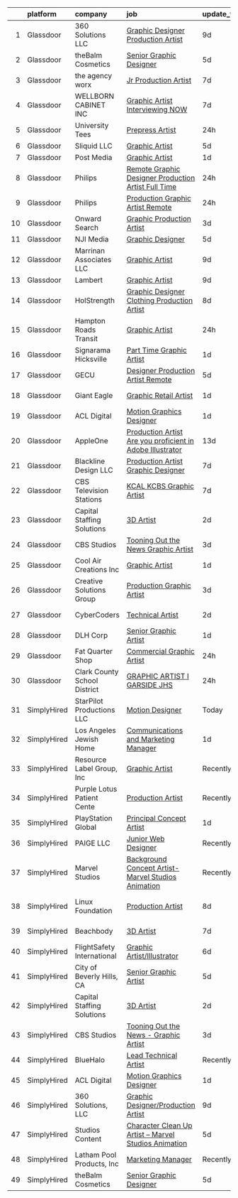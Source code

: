 

|    | platform    | company                      | job                                                                                                                                                                                                                                                                                                                                                                                                                                                                                                                                                                                                                                                                                                                                                                                                                                                                                                                                                                                                                                                                                                                                                                                                                                                                                                                                                                                           | update_time   | location             |
|---:|:------------|:-----------------------------|:----------------------------------------------------------------------------------------------------------------------------------------------------------------------------------------------------------------------------------------------------------------------------------------------------------------------------------------------------------------------------------------------------------------------------------------------------------------------------------------------------------------------------------------------------------------------------------------------------------------------------------------------------------------------------------------------------------------------------------------------------------------------------------------------------------------------------------------------------------------------------------------------------------------------------------------------------------------------------------------------------------------------------------------------------------------------------------------------------------------------------------------------------------------------------------------------------------------------------------------------------------------------------------------------------------------------------------------------------------------------------------------------|:--------------|:---------------------|
|  1 | Glassdoor   | 360 Solutions  LLC           | [Graphic Designer Production Artist](https://www.glassdoor.com/partner/jobListing.htm?pos=120&ao=1136043&s=58&guid=000001824395ccbbbf355880321dba20&src=GD_JOB_AD&t=SR&vt=w&ea=1&cs=1_0f434a83&cb=1658991267312&jobListingId=1008012371190&jrtk=3-0-1g91pbj6rkcn9801-1g91pbj7bgsr9800-f4c49b702624eefb-)                                                                                                                                                                                                                                                                                                                                                                                                                                                                                                                                                                                                                                                                                                                                                                                                                                                                                                                                                                                                                                                                                      | 9d            | Remote               |
|  2 | Glassdoor   | theBalm Cosmetics            | [Senior Graphic Designer](https://www.glassdoor.com/partner/jobListing.htm?pos=109&ao=1110586&s=58&guid=000001824395ccbbbf355880321dba20&src=GD_JOB_AD&t=SR&vt=w&ea=1&cs=1_6b1de957&cb=1658991267311&jobListingId=1008023270650&cpc=8795CF9063CD573D&jrtk=3-0-1g91pbj6rkcn9801-1g91pbj7bgsr9800-3443bbd3b66a87f7--6NYlbfkN0CiwYZWsgeIGxaZVD9AijDv5Y8RBhHgWVXL7YNkINyxKjn7YTrqEzQwB_iyJwxxx3lTN6lrSZjncLtlQEJIM-o3RG-7AJazINih6hy0vg3xrkk_OT-XH6ntD2F64M9b1vJIjF-nYYsQQMLeoY5kzfmfaXFxzyRQlfy78UCbYsKhJsO5efnCWg0i4KKBz7W_F4ZRP3lJP55Vfw_AljK6cb_2i48WEZQRif6XHGxExirkBf-sXZwuZu_2z9YawZ75j5r5DMoc_UYDluUm-xC9BuNWzCFnfzH_gsUPeZffCLiEEs9b17WQ8TYVnt4-m77OWEkDpm8CAuW0ZWwsS0NUOVWSb310xb3yUZpqmUChXEoU2LBGHuVUT-cnUDwWiPTmWkQZFh5ZgxGEEeLpOWr3RmIcBBSoDG4E5SD1YtbaR6Q60FiwNjMRRiX87LTI2I6su75aOfM8LLS3PPjLjKGEBz7nGusp1RaQ3wLhO8ZYKfMR_611YsJZzJdkqMKJ67fzOjk%3D)                                                                                                                                                                                                                                                                                                                                                                                                                                                                                                                              | 5d            | Remote               |
|  3 | Glassdoor   | the agency worx              | [Jr Production Artist](https://www.glassdoor.com/partner/jobListing.htm?pos=114&ao=1110586&s=58&guid=000001824395ccbbbf355880321dba20&src=GD_JOB_AD&t=SR&vt=w&ea=1&cs=1_e545c605&cb=1658991267312&jobListingId=1008017534091&cpc=2CAED5C921A5F994&jrtk=3-0-1g91pbj6rkcn9801-1g91pbj7bgsr9800-f7d5b078e3191f5a--6NYlbfkN0CNOKpjDIEH11s39GTuUki_mvxNbnX5BtDlH5CMrheAnKze_5JrwQ4joDkGUDohP_QenBGG9iyKQ8elCZi343itpXAHpPNjYIsoSHDuIRTlBl3xYNxtq8UTip58-CtpQYOqYENdTmKu3RmxJ79q6Jz4uzQrtaBIXrvHYnnuQY2PuUEDJqYxpl7FndRNJSqgAkD-h1vNZutxHtUx4qY4IXWJ6BTACBIhnrHmU4TsJgEmqLGUrNn_n2FaJ7z1_ro7izxAJnEYf_BFlTduDSDAxPSVWIov8ooLrOioYcJWG8GOLpN5_qoexz2C8OGmyXxCy90qWDcP7dZ3q1ZpcrBkASsBHTmW_QstDnfZapdJjbeqDIw0iHN7u-1gfmMd3KXBPIthr95xSXpdGMOJliwcu5aWE1ES1iW1uj32M2dBrUw13tVfk-_a477wLoot8yOaOksUBVrju9cUpKJKbUyfqwRfIZ81okKy5lpUYD-Kjr_6kHJgGuAc4HlZOnH8IuugUzo%3D)                                                                                                                                                                                                                                                                                                                                                                                                                                                                                                                                 | 7d            | New York, NY         |
|  4 | Glassdoor   | WELLBORN CABINET  INC        | [Graphic Artist   Interviewing NOW](https://www.glassdoor.com/partner/jobListing.htm?pos=106&ao=1110586&s=58&guid=000001824395ccbbbf355880321dba20&src=GD_JOB_AD&t=SR&vt=w&ea=1&cs=1_b70d9743&cb=1658991267310&jobListingId=1008017552221&cpc=B101C867B3EF2D75&jrtk=3-0-1g91pbj6rkcn9801-1g91pbj7bgsr9800-1847472463b781df--6NYlbfkN0AhkjNy_Xj15MaJT8SEVZ_cPLF5-iMt0WSLYnUgPquIKLZkf64LcCBhO6pe0Zxwsq0rnfcOMMPAOY6gpFHejSFos_A6OgFD4Epv7rL0UYgr051P9GyongRzFBdFh3SYtAfD8y0NmFOv44G4sCE4xzsWaLGOJQ25YJOiIhw5bp2r7gOF3HK9pQdhR1fpmSD2NU9go4ZYOpQzxfLenRWegIwCYdGDlpaoEvr9V6qc1iNnKM3YTBB4d6frRH0Ze2IxA5_2pY2gJwimWHaiYJlFcmX7EcIf2XqxRjQu25lhf9rpOpCWhuUZt_iJiGbyFSMUaot9dDvqkonHC0feY7QOHxq3XrLmZv6aVjwG2rFfdoyaDAOJHAHuqoKQNRDtduz15cFMLc1j4L-7kMEe87lJW8yxcO1tFKzQFte0rpejKaUroAUYOlTIsL1oSz8FztwI6MPd5_gwMmyJG5RjaunT6sRlZmWlUkETaNiPK8cm3Nl4atULg_3-jEv_no1sp1WQ1F-30CWWEUWGTA%3D%3D)                                                                                                                                                                                                                                                                                                                                                                                                                                                                                                      | 7d            | Ashland, AL          |
|  5 | Glassdoor   | University Tees              | [Prepress Artist](https://www.glassdoor.com/partner/jobListing.htm?pos=108&ao=1110586&s=58&guid=000001824395ccbbbf355880321dba20&src=GD_JOB_AD&t=SR&vt=w&ea=1&cs=1_17f54d0f&cb=1658991267311&jobListingId=1008032969867&cpc=334ABAF5D42DC775&jrtk=3-0-1g91pbj6rkcn9801-1g91pbj7bgsr9800-ec3c2a4903958152--6NYlbfkN0CfKyDwtQGQtbyz90HlW73i-FNA3Mo4QJ9EdvAn7gAUA0DLDoRJdVeZHy6ns-alkTVmLWJ_QU_391csXUmwT4WUHrn1mwzVJlYRCu-f2Z1lhx8YL2HEe_ELimiULn5vQEjP6VbhA0ho63A88L9gS1pxDrckvqfdU8ufTx_Z6x6EA70TXn43G2fp2M7oCsGdGqFrlwk-TDornqAAaiUOrLXGZMKgcqAJa4RbyW0ByTbr2xVNDjr5fSrbBuZpNR02YjND6c-FO9WoJ2_lsOMOhAIfJAf4iTLFQk-C5GXMNw_VQFQVcKt5K_DamiJgwTQ2yk3T2zS5ypGDZKdwGSDfE97-j-O4jIrDOGwTPVG1fqOKdmUZYXdaH3QfwYzDQfopqrtYbOpZwWrE2yY2YYIFQqvvhVOLmYKlfyiJSk0aA-w8HZZif1U_kB8aVlyP0J78kxh3mqsNWUXN2GKCM6GqgMoRSm9PKCHa2c1O2JSlfDSd6bFDwCacM2NwLKqwmyXD6Gc%3D)                                                                                                                                                                                                                                                                                                                                                                                                                                                                                                                                      | 24h           | Cleveland, OH        |
|  6 | Glassdoor   | Sliquid  LLC                 | [Graphic Artist](https://www.glassdoor.com/partner/jobListing.htm?pos=105&ao=1110586&s=58&guid=000001824395ccbbbf355880321dba20&src=GD_JOB_AD&t=SR&vt=w&ea=1&cs=1_d36d5dee&cb=1658991267310&jobListingId=1008022929441&cpc=D2F1DE17EE1F43B9&jrtk=3-0-1g91pbj6rkcn9801-1g91pbj7bgsr9800-49c4cd4ee58b5291--6NYlbfkN0AxL4XJCSIpkSFElQoc1KUzmDHVTJiB4qhk3U5zkziJ5O5ZdAoPxm96k4FNah-_rkoB47EePcl73HgMX4DaSvPRfcoDCXeADc75_40atIoZkpNTCI-SrSYYv30JtvxfoJa5kgHsPbEmQm9xe2-lDg0DfBzpb2Q1rWsJ30z-iIgCETE1qxe0yNM0ZOuXiQz3P6xObXvWgHQZy7SOTP_GFIpQFuPvehq9_PIj4DTHtcEZXKcZ2DJVnWMgVS-NSuf4sOXdQvE7taGXGqGmdEgUasSotaX8LXtIylzpXNv15IMv8wvQtdwTopqdSh---OKRJVKEUfS0ozLwsEXnWzi0e88-0i4cXXbAQEjbSYFc1HvMovzM777Z0AOPMUb0_b3f-zZ8ZcvjSzjWgP0OCZDSSvh9X_ucgjvBwxJK3Zfh_xTQS-rFpYghEhHvGWBQms48TJUvKWsiPu5MFz0kTqV89VehETRtiEN-Tuex_U6w1cpoOsiQrYo9IMsC)                                                                                                                                                                                                                                                                                                                                                                                                                                                                                                                                                     | 5d            | Dallas, TX           |
|  7 | Glassdoor   | Post Media                   | [Graphic Artist](https://www.glassdoor.com/partner/jobListing.htm?pos=116&ao=1136043&s=58&guid=000001824395ccbbbf355880321dba20&src=GD_JOB_AD&t=SR&vt=w&ea=1&cs=1_278e6641&cb=1658991267312&jobListingId=1008030883161&jrtk=3-0-1g91pbj6rkcn9801-1g91pbj7bgsr9800-41e596919d0c4bab-)                                                                                                                                                                                                                                                                                                                                                                                                                                                                                                                                                                                                                                                                                                                                                                                                                                                                                                                                                                                                                                                                                                          | 1d            | Remote               |
|  8 | Glassdoor   | Philips                      | [Remote Graphic Designer Production Artist   Full Time](https://www.glassdoor.com/partner/jobListing.htm?pos=126&ao=1136043&s=58&guid=000001824395ccbbbf355880321dba20&src=GD_JOB_AD&t=SR&vt=w&ea=1&cs=1_e4a116d2&cb=1658991267313&jobListingId=1008032988603&jrtk=3-0-1g91pbj6rkcn9801-1g91pbj7bgsr9800-70d801ecd70d89df-)                                                                                                                                                                                                                                                                                                                                                                                                                                                                                                                                                                                                                                                                                                                                                                                                                                                                                                                                                                                                                                                                   | 24h           | Bakersfield, CA      |
|  9 | Glassdoor   | Philips                      | [Production Graphic Artist  Remote ](https://www.glassdoor.com/partner/jobListing.htm?pos=121&ao=1136043&s=58&guid=000001824395ccbbbf355880321dba20&src=GD_JOB_AD&t=SR&vt=w&ea=1&cs=1_0bdf9998&cb=1658991267312&jobListingId=1008034190528&jrtk=3-0-1g91pbj6rkcn9801-1g91pbj7bgsr9800-26fd40e036deb94a-)                                                                                                                                                                                                                                                                                                                                                                                                                                                                                                                                                                                                                                                                                                                                                                                                                                                                                                                                                                                                                                                                                      | 24h           | Amarillo, TX         |
| 10 | Glassdoor   | Onward Search                | [Graphic Production Artist](https://www.glassdoor.com/partner/jobListing.htm?pos=103&ao=1110586&s=58&guid=000001824395ccbbbf355880321dba20&src=GD_JOB_AD&t=SR&vt=w&cs=1_5522fabe&cb=1658991267309&jobListingId=1008026067528&cpc=ACAF1607C5C1E404&jrtk=3-0-1g91pbj6rkcn9801-1g91pbj7bgsr9800-4d8ffd1c646fe4cb--6NYlbfkN0B7YoEZZ2QAGDyEGGmBPAUWSHc1Mt3sMCn9FehKcWA3wwfxcx19LEZnY8Y4HGhdxxqMJzBME2iU13IxD5nm6AV14ARWvxHpgsii2iInvIv2k2EcpIjk8djJALw-_jgoV_Ypj-IhAozy_aPTD9ffMmE1krYRBMwIVPkGRW44yneEKVtd_a-n5_YSZXXhSqOMmpFgTJ885MNilvgLsApOqp6XJBUdOYOfRxL1zL6H6uwCfIc5EP9XXxAoUCgoikAdmZQBKt5FDiQ7GZeGafD-IsvEQWEM9-bTwsJPSiGta8dANMPPRK0vzy1pOA955B6Tx01s8qCtwYAO66BxLHXrOh-XxBVttnHvx-C7pzecyKc_gi4KrYGwknYzhMqgz4pyx1_1JSg2YAM8bk8Y8mp6m73OC_B9hQ7TLHv1iYYPXhurtSLYJMcXQDYuA8TWrTdAx_jm3BF61oMWDJkhJllRQLh2VLywI_-k2Ehu1nOZArwmXYaZPCTkrggr-Qh-rCRmuG7_4cMrXAelK5FIGGc2VkjoJYIMoUVt519cbzzHCHykG-KOyZK7hf3o0MUDwbN2bLSbzRzsEBjc9XiyVwVMHbWP75ygFR4oE4QVRoSZ2FTmLEgTa1OLJQeoC8cHLXGJ57h4ZpMLQrE5zNJOrbtrmDzItBB-HByOQ5-FgDhpfK_2JJ2mAjJUhU5NuChsigZsl6R1VXeH6E4TsroAAQGVN9_CSiYqQ73wUiDPZC3jaBGa34myVQ2aX7Jz8o_BRCXRSvau4o9z9fZkCcLk9RZb5_6JvUe9EjZ6-DRzklm7LtD5wnaHARq0dO1c1w3w76bBiwYNeZbKtuYkEfBeS7N5iDWZpLZMYE46e_whNyExAn5f4henqdY-PWXNkQAbcvBlhGjEzFA7eQpH5TzMM0owyiSPBAGfRrD3EfqGADO5aea6Aw67cWTlvdioj03fpySYE_tALodaHdnSS3htPFdx24WtnTixZaY5t8lsqbGDFwOLc4s76dlnsdIiiJqX0UOe0Lk%3D) | 3d            | Sunnyvale, CA        |
| 11 | Glassdoor   | NJI Media                    | [Graphic Designer](https://www.glassdoor.com/partner/jobListing.htm?pos=127&ao=1136043&s=58&guid=000001824395ccbbbf355880321dba20&src=GD_JOB_AD&t=SR&vt=w&cs=1_530eb48c&cb=1658991267313&jobListingId=1008023237116&jrtk=3-0-1g91pbj6rkcn9801-1g91pbj7bgsr9800-fa0cc44d26a03547-)                                                                                                                                                                                                                                                                                                                                                                                                                                                                                                                                                                                                                                                                                                                                                                                                                                                                                                                                                                                                                                                                                                             | 5d            | Remote               |
| 12 | Glassdoor   | Marrinan   Associates  LLC   | [Graphic Artist](https://www.glassdoor.com/partner/jobListing.htm?pos=101&ao=1110586&s=58&guid=000001824395ccbbbf355880321dba20&src=GD_JOB_AD&t=SR&vt=w&ea=1&cs=1_9caaefd5&cb=1658991267309&jobListingId=1008012020160&cpc=9EDA28EADF1DF7F0&jrtk=3-0-1g91pbj6rkcn9801-1g91pbj7bgsr9800-d0d3145089aec4e2--6NYlbfkN0DzaDHVbxJ-LJZej0v9fk4K-FwNocoxjQ_zxp68kPBvcgR9UG8IK_m_cyK7bRibnjp2ZeZUK7QwJwDsLm-I7t4pQC942T1US4nsZiv1UkpE5yWyI44klmBesQxSm8EyHN-tlhE2QJaoO_1-1QZVqzIvIo-NqbOSGGZYATFrEbFbzGARjqiOJyO00RW8TmvCwvvMXaZ9Fa-QCf_zaSdkmLMGA1ObDgLaUZsi_y0MkTOm1GpyQdn6kUWh157pOko1aSVQUEhFFjPwTDXyyRsNFmGB0Rhys7KxIFIV_jB4BtubV15pkLuEwrDABuOusDNyu7yYKlH2a0UhLyYqVK-g2Utde7qMr90xb0zRqAejmZw3hHD9Te2352uR3llrBEizsUsY7wF-UIfIzvQV0bG21T4Kq4HcqNtnEzP5H6pFe3RfuOB_-5U0uk6gxCUpn7P2CcBbAkb7kSvaH3h2yNp2YPWpLfFivTGupooeIvMwRHC6bLmfQGgtQ9nfks_RVwgAZJw%3D)                                                                                                                                                                                                                                                                                                                                                                                                                                                                                                                                       | 9d            | North Kingstown, RI  |
| 13 | Glassdoor   | Lambert                      | [Graphic Artist](https://www.glassdoor.com/partner/jobListing.htm?pos=129&ao=1136043&s=58&guid=000001824395ccbbbf355880321dba20&src=GD_JOB_AD&t=SR&vt=w&ea=1&cs=1_0056c2c1&cb=1658991267313&jobListingId=1008013459510&jrtk=3-0-1g91pbj6rkcn9801-1g91pbj7bgsr9800-7e575080a18570c8-)                                                                                                                                                                                                                                                                                                                                                                                                                                                                                                                                                                                                                                                                                                                                                                                                                                                                                                                                                                                                                                                                                                          | 9d            | Remote               |
| 14 | Glassdoor   | HolStrength                  | [Graphic Designer Clothing Production Artist](https://www.glassdoor.com/partner/jobListing.htm?pos=124&ao=1136043&s=58&guid=000001824395ccbbbf355880321dba20&src=GD_JOB_AD&t=SR&vt=w&ea=1&cs=1_f5507096&cb=1658991267313&jobListingId=1008014765980&jrtk=3-0-1g91pbj6rkcn9801-1g91pbj7bgsr9800-70573db1b942a1a6-)                                                                                                                                                                                                                                                                                                                                                                                                                                                                                                                                                                                                                                                                                                                                                                                                                                                                                                                                                                                                                                                                             | 8d            | Remote               |
| 15 | Glassdoor   | Hampton Roads Transit        | [Graphic Artist](https://www.glassdoor.com/partner/jobListing.htm?pos=119&ao=1136043&s=58&guid=000001824395ccbbbf355880321dba20&src=GD_JOB_AD&t=SR&vt=w&cs=1_7a06862b&cb=1658991267312&jobListingId=1008032758294&jrtk=3-0-1g91pbj6rkcn9801-1g91pbj7bgsr9800-20d760ca0f5d9f40-)                                                                                                                                                                                                                                                                                                                                                                                                                                                                                                                                                                                                                                                                                                                                                                                                                                                                                                                                                                                                                                                                                                               | 24h           | Norfolk, VA          |
| 16 | Glassdoor   | Signarama Hicksville         | [Part Time Graphic Artist](https://www.glassdoor.com/partner/jobListing.htm?pos=104&ao=1110586&s=58&guid=000001824395ccbbbf355880321dba20&src=GD_JOB_AD&t=SR&vt=w&ea=1&cs=1_0abab008&cb=1658991267309&jobListingId=1008030878739&cpc=4F748F1840550ABC&jrtk=3-0-1g91pbj6rkcn9801-1g91pbj7bgsr9800-c93e7d024d529b50--6NYlbfkN0BHIfC1zsKGIu0R3teaIu8liT7fbRNLaQeDQfcPJweUK9FtGyWMTNeD2LO0WVMMVCNy5aiDBwv7OHdWO0iLy4HsR_uRmgVgAfcclMtNUZL5QOK1eTiWPf3boEF5YrKNm5S1C4I3NBzqQXsPCj0kD1w_6R4GNE5z8Kmnj-IpUhpsCY-3aDWFfuq36sxQ6tUaZDnrbF8pPtig-ZXWWLi9WEH7V1SrOvXYwDUl49GsvZo44hA9jtQcuRwM9ssA7EtzrH956Nrqyt3jtpOX8NSJ6Kpn1GpQIAiiOgaYVLWKFugJzUwN1h7fiAd58D9_9knmf6mXcSmKPcIw1w2lrIcH4VheBXh3Kg3qov5dx8uY-AXgLa_bkoOGRuL794ploFk2xbRVy-Z2effmI7H8aG1Q4zAwbBf-_3FcvpxLbe5hIjPDLOW2DwwxD3gr5r7pOWxUmOUfbURdgb78-J9fI_KXulXcndaIB48Ogx5hpQDz2eTfAd15CQi7qVMyelvEBsuWMbU%3D)                                                                                                                                                                                                                                                                                                                                                                                                                                                                                                                             | 1d            | Hicksville, NY       |
| 17 | Glassdoor   | GECU                         | [Designer Production Artist  Remote ](https://www.glassdoor.com/partner/jobListing.htm?pos=128&ao=1136043&s=58&guid=000001824395ccbbbf355880321dba20&src=GD_JOB_AD&t=SR&vt=w&cs=1_8af7f9d0&cb=1658991267313&jobListingId=1008024070976&jrtk=3-0-1g91pbj6rkcn9801-1g91pbj7bgsr9800-eba3e9fba45cad5b-)                                                                                                                                                                                                                                                                                                                                                                                                                                                                                                                                                                                                                                                                                                                                                                                                                                                                                                                                                                                                                                                                                          | 5d            | Remote               |
| 18 | Glassdoor   | Giant Eagle                  | [Graphic Retail Artist](https://www.glassdoor.com/partner/jobListing.htm?pos=107&ao=1110586&s=58&guid=000001824395ccbbbf355880321dba20&src=GD_JOB_AD&t=SR&vt=w&cs=1_7c4855ce&cb=1658991267310&jobListingId=1008031909705&cpc=32EE424DE2B657EB&jrtk=3-0-1g91pbj6rkcn9801-1g91pbj7bgsr9800-eb1779e90613bee8--6NYlbfkN0B9Z5kUrYpJSl1jY-NmjPX7HlwbyZlOtE5lNuYxyWYp6_Kd1vY09tdQW75rfJYrLmsBFWgnbvuYrCNMdsUzmFhTPouE_SU1p7lrJIR499SMq1I1y_RGvUKwKtQHJdlu0SMfZeOwtbhgH_1Ewp4o-dW5lBe3S4cQaAn1DeJTn8-Kq9o-NJQbiN9QcocH33nWfjsjcZelxgZamgPqCMUuItu32f2Ps_4BF5UKVYPsNfbe8DYI9VUEtlnHHswbdlQ0aBvwtPaLZ-PHYpArSq3XBB1ll8mhQHRwHLlTTYFs8cqd8EXl9mll7ZQ3u1cS1BoCFo9Ss0cxei3ykEtdVI1ffVuL_IvbZ5aFMXYSzBVN2SgFYz8O_R2NeOq8pDzkceKl1LvTdfcqIB1o_rNuq7kQHsZzo3pReD61xRIw7NNz2aX3nZKM63SjUGmqEBHdx2y5QfzaL0MEso5G4qpZQlz9UTDvw3WzNwjF1VbPXLsZ-jYPJu9FUYpRmSDZKQRINIOhGYY%3D)                                                                                                                                                                                                                                                                                                                                                                                                                                                                                                                                     | 1d            | Columbus, OH         |
| 19 | Glassdoor   | ACL Digital                  | [Motion Graphics Designer](https://www.glassdoor.com/partner/jobListing.htm?pos=110&ao=1110586&s=58&guid=000001824395ccbbbf355880321dba20&src=GD_JOB_AD&t=SR&vt=w&ea=1&cs=1_b4f1ec9e&cb=1658991267311&jobListingId=1008030793461&cpc=3BA4CE39D5B5DEF5&jrtk=3-0-1g91pbj6rkcn9801-1g91pbj7bgsr9800-041d39cda1a5b432--6NYlbfkN0Aba5oU64R_O9Kj8y6RMdSSFXuPwn88DcWu9IRDlipDHjxHIIFB0atBqVJ04z1yB39EXaH3HfJd71xDSokcWTKmhcfxdbhRrzjNjs_IzDovLb9bsEsewfUfzaqhWbzToXK_90vEZ-34TCjbCctfbqdR3ugAMy21W9gB1cg5Q3DxaFfqvGujc1GFaoIRdc_9JLcahJSKEt_G-keTmyuFE3nM13A1ThCKI4EHGmm7E1OLaA-K5rdKvpiKvH-YCtDkbTr7rwV-52xAhEPztskI6CLzleOs-aCAnnbXmRZAOseqNfDN-zPb7kvs21We_dQufJXETg_RgBsYpOHAGWvRYT37KHogA_ekGJ3mzEonkTmYiJQ5l1PWcMaI4e-LaLQQxji-cSpzq9_l_s6cwApHnHKh3EUbk_b64jG4btmHb6P99Y3I8D6MXyp2nHo15qMmnyPWC78c0Bq5l00Y6kSvYp-ruWhXPqduB9o08TQWbboGo99yq7T-c0UOTAaBrxNakjV1LleDZT9ztA%3D%3D)                                                                                                                                                                                                                                                                                                                                                                                                                                                                                                               | 1d            | Remote               |
| 20 | Glassdoor   | AppleOne                     | [Production Artist   Are you proficient in Adobe Illustrator ](https://www.glassdoor.com/partner/jobListing.htm?pos=112&ao=1110586&s=58&guid=000001824395ccbbbf355880321dba20&src=GD_JOB_AD&t=SR&vt=w&ea=1&cs=1_fdde612c&cb=1658991267312&jobListingId=1008006584734&cpc=C4A69CCDBB3B9599&jrtk=3-0-1g91pbj6rkcn9801-1g91pbj7bgsr9800-8bf2dc6d082defd5--6NYlbfkN0Akmm0SHSm6KXMG3PLe28cvsql5ALZY-VGg2iXYcU3b0_QqRwb6uEYTLIurolMOrvxY4vLMcvWYIO3fWiNZJWF6VocwxAVqNqd17ILXKrvJ_dknuPGHIs-7UBWYh3yzDwnQoTYgtWV8EuTy4ANulTVAP2_jjCc0rMvMx502US2rGLTz-IN75qiL5z95Pvh7MvlTvVp22oiR_VScR9SBrdmV9-g79GNBsLLS7hQmwhchkSSmSab-sIYjZ6Ts7fcMv60B9ChKRVS0AiCkIf7tZwCu0XphUAzqgIpuOg3WCndu1t05TgnhJbnZ3lhWZtQyNzdIrf8Kb91GxJB7jQDirqWEFdq1qX1OfESPrG1uR8Gp-3CDhnXl6OUk8eJXQzRPc381NREK5k0AauRevJbInOpZL0cEBwbMZwr4kDAXru8yc5n0YaSJ7E2d9MPcg8ccemdY7bLVBetFmuoS5SBptQqqNxU85t8d_B6N2q8J8MDYtRqukzwzfjbNz8vV1DtpJ9x6Up2CXdcGDDE-M00J1AR6gtJuyW4ek95IMxgLCUdB_jNLW8OIfGy_wN_PKd7UEns%3D)                                                                                                                                                                                                                                                                                                                                                                                                                         | 13d           | Oxnard, CA           |
| 21 | Glassdoor   | Blackline Design LLC         | [Production Artist Graphic Designer](https://www.glassdoor.com/partner/jobListing.htm?pos=117&ao=1136043&s=58&guid=000001824395ccbbbf355880321dba20&src=GD_JOB_AD&t=SR&vt=w&ea=1&cs=1_441f3818&cb=1658991267312&jobListingId=1008017497395&jrtk=3-0-1g91pbj6rkcn9801-1g91pbj7bgsr9800-ad1d03946e394c5f-)                                                                                                                                                                                                                                                                                                                                                                                                                                                                                                                                                                                                                                                                                                                                                                                                                                                                                                                                                                                                                                                                                      | 7d            | Remote               |
| 22 | Glassdoor   | CBS Television Stations      | [KCAL KCBS Graphic Artist](https://www.glassdoor.com/partner/jobListing.htm?pos=118&ao=1136043&s=58&guid=000001824395ccbbbf355880321dba20&src=GD_JOB_AD&t=SR&vt=w&cs=1_6963c710&cb=1658991267312&jobListingId=1008018865462&jrtk=3-0-1g91pbj6rkcn9801-1g91pbj7bgsr9800-c3fcdcf85aca3051-)                                                                                                                                                                                                                                                                                                                                                                                                                                                                                                                                                                                                                                                                                                                                                                                                                                                                                                                                                                                                                                                                                                     | 7d            | Studio City, CA      |
| 23 | Glassdoor   | Capital Staffing Solutions   | [3D Artist](https://www.glassdoor.com/partner/jobListing.htm?pos=113&ao=1110586&s=58&guid=000001824395ccbbbf355880321dba20&src=GD_JOB_AD&t=SR&vt=w&ea=1&cs=1_64ec45c9&cb=1658991267312&jobListingId=1008027570304&cpc=8795CF9063CD573D&jrtk=3-0-1g91pbj6rkcn9801-1g91pbj7bgsr9800-d1a03a96132127b3--6NYlbfkN0AHXq2vAVwR3IH7wgnTMdWCa3HguypIXx0DFudX-u0zu6XSU0N9gDGCMsnO9yvyAfMRgkb9H8PfU8Zz8SZLt0EDLFt_bjA9AS2mqv9lCJmYnRrcIcMYU6amTrTHaakW-N1jFqhEY_sZru6vhOP6VgDnIdjUGni35IgYFMtaAHj-2pjIku1I5XSufOiXY4K6D6PfUu23S-fMtQN9-8KffIKyR2b9kQnbKvB-d6viJ687oQnDPzN0yGG0oQLGpQvZqli3ks0cgjCdSx9HwcRqGg5Lwh7YTxFDCjHqGzKk0iJp8lR70heV0OfjaOYRNlJZRpknqcKhXS9fKV_784HXFvEhTPyPQKFxSnPFKGqdsxG7uTLIIk3DC1CnVde6VKJCFuH4yqaOzZJSxNIYX1xep9yPxk-FriSIqHpZmjyrOiosagM2hI94-RNa9GMmEYGoik89t4V2ahxOBiosi3t72f3YrqyzUTjDy6psGlnFcwTcn3ivzdwX22poa51hWBykiitbnppdyWM2ng%3D%3D)                                                                                                                                                                                                                                                                                                                                                                                                                                                                                                                              | 2d            | Burlingame, CA       |
| 24 | Glassdoor   | CBS Studios                  | [Tooning Out the News   Graphic Artist](https://www.glassdoor.com/partner/jobListing.htm?pos=115&ao=1136043&s=58&guid=000001824395ccbbbf355880321dba20&src=GD_JOB_AD&t=SR&vt=w&cs=1_4c5dc7db&cb=1658991267312&jobListingId=1008025227188&jrtk=3-0-1g91pbj6rkcn9801-1g91pbj7bgsr9800-a5023c58ebcda7d6-)                                                                                                                                                                                                                                                                                                                                                                                                                                                                                                                                                                                                                                                                                                                                                                                                                                                                                                                                                                                                                                                                                        | 3d            | New York, NY         |
| 25 | Glassdoor   | Cool Air Creations  Inc      | [Graphic Artist](https://www.glassdoor.com/partner/jobListing.htm?pos=122&ao=1136043&s=58&guid=000001824395ccbbbf355880321dba20&src=GD_JOB_AD&t=SR&vt=w&ea=1&cs=1_ea694423&cb=1658991267313&jobListingId=1008030381004&jrtk=3-0-1g91pbj6rkcn9801-1g91pbj7bgsr9800-783767d16413a299-)                                                                                                                                                                                                                                                                                                                                                                                                                                                                                                                                                                                                                                                                                                                                                                                                                                                                                                                                                                                                                                                                                                          | 1d            | Smithfield, RI       |
| 26 | Glassdoor   | Creative Solutions Group     | [Production Graphic Artist](https://www.glassdoor.com/partner/jobListing.htm?pos=130&ao=1136043&s=58&guid=000001824395ccbbbf355880321dba20&src=GD_JOB_AD&t=SR&vt=w&ea=1&cs=1_1ee6cc6a&cb=1658991267313&jobListingId=1008025324115&jrtk=3-0-1g91pbj6rkcn9801-1g91pbj7bgsr9800-51b250d085d3133d-)                                                                                                                                                                                                                                                                                                                                                                                                                                                                                                                                                                                                                                                                                                                                                                                                                                                                                                                                                                                                                                                                                               | 3d            | Clawson, MI          |
| 27 | Glassdoor   | CyberCoders                  | [Technical Artist](https://www.glassdoor.com/partner/jobListing.htm?pos=111&ao=1110586&s=58&guid=000001824395ccbbbf355880321dba20&src=GD_JOB_AD&t=SR&vt=w&ea=1&cs=1_15f92faa&cb=1658991267311&jobListingId=1008028546192&cpc=C4A69CCDBB3B9599&jrtk=3-0-1g91pbj6rkcn9801-1g91pbj7bgsr9800-a3b80f7f400b477e--6NYlbfkN0CpFJQzrgRR8WqXWK1qKKEqALWJw739KlKqr2H-MSI4eoBlI4EFrmor2FYZMP3muM1_EXMsZV3kh1HI89CQmjKn5GK64m2rYO037GCtdBJwla_zTPiBacDLmb7dNfD4f0Oe3Hzz1DbDYy5iKLLiIcgsp-E3oi2wVKGzWOZaaQHr3Ouv0kLDgHov5jRe4hLdhi9OiZggdLMrQPUYbrb-ie1oPLSz_t9wvIXlv4VZdAwKPNcP64beCXHMZ1wZnI6aXF_ei908JPMTTUsuUgVBBEIEdtYwILG2hXg0l6v54sbEd2WDA3lWKoxv3UwNNeJT_UnfMZrE3fqOZAWEP9HXhtLN3nxH1KNaAGFUCyR3gF2YticRFSkgqzmUtSWw5C2odlts_HCz4xHvHyBFYwVv2DoFqqEhY0ZZhnT73FLsYZ9hynG2_Eaqwh0O22enZF9rE2A6VpFcJYW06UDFC9h9xsVsKltjhxUCniet556jy1GGrSs44xohslV0-Rc5cX1d3-SdMhHa_gb7H6n-9Mr4jyuHE_NgV5821MPyfxjmmbQmp8A8TVT94RXnAy4ytKe-4WCm3asZRXjC1ypdCSVRKMYNsvytdUXpFg1-WCwDn5HuSWHklIlol0leQhfaBc9ACHBZ0V5PLlfS_u7JPaSqxH9KVRCtpLPsYnXLi7ZOZHbmQuEDnhKHWfPbWcons5vxJ6oCQqMkynUxlI8E-Ng4H4x0eDSIBXg1K5pWuMi6GlCtx0LN3M7QcrPHmMrQPI-tiifstm95l56ow1AHyeBdRZfL6rVo6kPgnlbO8_vRwiYRGpQjzvhkq0R8qIa_ntDe0nA_-aJswr81m3umPShCTfrq1BczSQecgEZdPbhYaNZecdbwLKn1RpkT9k85aSYPjrEDNExkAaVQ88YW-0ptfSkxJgjE0JByrbgPwRFKMN-6XL5pLJomMNadZgBn-k61q9MFZxXyE66lbVS_2JP7OcSAY4J2QNdX53I%3D)                                     | 2d            | New York, NY         |
| 28 | Glassdoor   | DLH Corp                     | [Senior Graphic Artist](https://www.glassdoor.com/partner/jobListing.htm?pos=123&ao=1136043&s=58&guid=000001824395ccbbbf355880321dba20&src=GD_JOB_AD&t=SR&vt=w&ea=1&cs=1_29d8b90b&cb=1658991267313&jobListingId=1008030670027&jrtk=3-0-1g91pbj6rkcn9801-1g91pbj7bgsr9800-c689a25426a3cb7b-)                                                                                                                                                                                                                                                                                                                                                                                                                                                                                                                                                                                                                                                                                                                                                                                                                                                                                                                                                                                                                                                                                                   | 1d            | Remote               |
| 29 | Glassdoor   | Fat Quarter Shop             | [Commercial Graphic Artist](https://www.glassdoor.com/partner/jobListing.htm?pos=102&ao=1110586&s=58&guid=000001824395ccbbbf355880321dba20&src=GD_JOB_AD&t=SR&vt=w&ea=1&cs=1_31bb3a12&cb=1658991267309&jobListingId=1008033363998&cpc=F17331D9BECC482A&jrtk=3-0-1g91pbj6rkcn9801-1g91pbj7bgsr9800-551fbbbb0024abd7--6NYlbfkN0AZiaPZyccuKjlre0e0RaBFeO48J0QExrO5hcuLctOVaDQsAcHmbKD6kywFNpvzVGKmqGEh-jSCWj7fgf4N3KUNqH2gevZrsquTVyWPDxPxLzkx2nq2nQbCu3BBCbW_-C7kfitIDN60_QqiDQ7pNgssUCoQESiZgw1f9iBvHK4MiuA1wYPjy6KKVRxanMxjRdvve_HoBnNLDYo_PZwO_QZYrrHuCsSLDScMqvdaie7jKILtxgQGbSoPYsla-pHxBcCM8ieqprrDZWn9AJm0gmpLDwfN9DcQ0ZWbL98wH2bLbxNWGlbXTzSxNXpFsBwP-VmVS8Xrqj34Se0YmSYEnRIXgHwJ9uuIpY0PwjjQjr-2M7QyRhKDRYFDPZbnIjFtqqL1qirbgT0IQjsHmpvOufUDGfvMrQKdnTzas3jaUgkdzsENMDBfMGNIXB7n8JFmY_d6TKmxbxJoKgCnZSvhecpDqU8zWfLddl674SVJw3-Ezd6Aq8E-uuJBpW5b0e8KPbM%3D)                                                                                                                                                                                                                                                                                                                                                                                                                                                                                                                            | 24h           | San Marcos, TX       |
| 30 | Glassdoor   | Clark County School District | [GRAPHIC ARTIST I   GARSIDE JHS](https://www.glassdoor.com/partner/jobListing.htm?pos=125&ao=1136043&s=58&guid=000001824395ccbbbf355880321dba20&src=GD_JOB_AD&t=SR&vt=w&cs=1_175e2556&cb=1658991267313&jobListingId=1008033942138&jrtk=3-0-1g91pbj6rkcn9801-1g91pbj7bgsr9800-88f8d27727f1f60f-)                                                                                                                                                                                                                                                                                                                                                                                                                                                                                                                                                                                                                                                                                                                                                                                                                                                                                                                                                                                                                                                                                               | 24h           | Las Vegas, NV        |
| 31 | SimplyHired | StarPilot Productions LLC    | [Motion Designer](https://www.simplyhired.com/job/RtTKej00Y3wmbXwhU88YqHTcFz2RoJwNI-8M2ip5yhgwyrrMsHKpug?q=graphic+artist)                                                                                                                                                                                                                                                                                                                                                                                                                                                                                                                                                                                                                                                                                                                                                                                                                                                                                                                                                                                                                                                                                                                                                                                                                                                                    | Today         | Remote               |
| 32 | SimplyHired | Los Angeles Jewish Home      | [Communications and Marketing Manager](https://www.simplyhired.com/job/ca7EQhN3bzWLeuXmXR1zM9DNqzsCF_hobuc_FFrUOYo2Ome-w3Np9Q?q=graphic+artist)                                                                                                                                                                                                                                                                                                                                                                                                                                                                                                                                                                                                                                                                                                                                                                                                                                                                                                                                                                                                                                                                                                                                                                                                                                               | 1d            | Reseda, CA           |
| 33 | SimplyHired | Resource Label Group, Inc    | [Graphic Artist](https://www.simplyhired.com/job/EkMyS5HXbsp87TMU6lyGe7GcIpAqvPU8qfx4K5ol6Ersohl3GUEdWg?q=graphic+artist)                                                                                                                                                                                                                                                                                                                                                                                                                                                                                                                                                                                                                                                                                                                                                                                                                                                                                                                                                                                                                                                                                                                                                                                                                                                                     | Recently      | Milpitas, CA         |
| 34 | SimplyHired | Purple Lotus Patient Cente   | [Production Artist](https://www.simplyhired.com/job/U0hnTHWaHaHzxd5d0iBKP7Tu-e04vIbM2Ust0TgcokTkiEbRbsFlVQ?q=graphic+artist)                                                                                                                                                                                                                                                                                                                                                                                                                                                                                                                                                                                                                                                                                                                                                                                                                                                                                                                                                                                                                                                                                                                                                                                                                                                                  | Recently      | San Jose, CA         |
| 35 | SimplyHired | PlayStation Global           | [Principal Concept Artist](https://www.simplyhired.com/job/xp3OmXLtW1jlseT-Kl6_IS_y2EiSlNvoODmslWixr9sLlDKdOV6UvQ?q=graphic+artist)                                                                                                                                                                                                                                                                                                                                                                                                                                                                                                                                                                                                                                                                                                                                                                                                                                                                                                                                                                                                                                                                                                                                                                                                                                                           | 1d            | Bend, OR             |
| 36 | SimplyHired | PAIGE LLC                    | [Junior Web Designer](https://www.simplyhired.com/job/M7rUWTEI1H7y9frrLN2VT8ZSvUbrc56nlLzI-dv_fH_wbr9U37WcFw?q=graphic+artist)                                                                                                                                                                                                                                                                                                                                                                                                                                                                                                                                                                                                                                                                                                                                                                                                                                                                                                                                                                                                                                                                                                                                                                                                                                                                | Recently      | California           |
| 37 | SimplyHired | Marvel Studios               | [Background Concept Artist- Marvel Studios Animation](https://www.simplyhired.com/job/qk_KWgxnk3jJGDxW7vJr6D1Hh3U12Fbc3-fFjamEvDU9hTF7b7cYfg?q=graphic+artist)                                                                                                                                                                                                                                                                                                                                                                                                                                                                                                                                                                                                                                                                                                                                                                                                                                                                                                                                                                                                                                                                                                                                                                                                                                | Recently      | Burbank, CA          |
| 38 | SimplyHired | Linux Foundation             | [Production Artist](https://www.simplyhired.com/job/7HDYR7081SKP6XbWV4vEhsdPckibvGv5ONFidp7QCaeZtdocvTvh9A?q=graphic+artist)                                                                                                                                                                                                                                                                                                                                                                                                                                                                                                                                                                                                                                                                                                                                                                                                                                                                                                                                                                                                                                                                                                                                                                                                                                                                  | 8d            | San Francisco, CA    |
| 39 | SimplyHired | Beachbody                    | [3D Artist](https://www.simplyhired.com/job/D9GkWnImUAUFlO4HDPJjaB41N2ArU0L4itoV_ytlBHqpxZnLuhbKHQ?q=graphic+artist)                                                                                                                                                                                                                                                                                                                                                                                                                                                                                                                                                                                                                                                                                                                                                                                                                                                                                                                                                                                                                                                                                                                                                                                                                                                                          | 7d            | Van Nuys, CA         |
| 40 | SimplyHired | FlightSafety International   | [Graphic Artist/Illustrator](https://www.simplyhired.com/job/Z7GlaQaYtJ6Cbc5iZxP53YwYcW8dBQGYytHXGYQ9SbKDrvPmsGRGHg?q=graphic+artist)                                                                                                                                                                                                                                                                                                                                                                                                                                                                                                                                                                                                                                                                                                                                                                                                                                                                                                                                                                                                                                                                                                                                                                                                                                                         | 6d            | Alabama +2 locations |
| 41 | SimplyHired | City of Beverly Hills, CA    | [Senior Graphic Artist](https://www.simplyhired.com/job/lOD3yu9SEoumL5uQsqvsal0F1vYuSU0BwtAhgAc8mGfguDqKSCAG7g?q=graphic+artist)                                                                                                                                                                                                                                                                                                                                                                                                                                                                                                                                                                                                                                                                                                                                                                                                                                                                                                                                                                                                                                                                                                                                                                                                                                                              | 5d            | Beverly Hills, CA    |
| 42 | SimplyHired | Capital Staffing Solutions   | [3D Artist](https://www.simplyhired.com/job/B47hmxstrCi5GzP00llWRd5NmfMH7SwoT_YcjkiPu1ZqP3S22OziGA?q=graphic+artist)                                                                                                                                                                                                                                                                                                                                                                                                                                                                                                                                                                                                                                                                                                                                                                                                                                                                                                                                                                                                                                                                                                                                                                                                                                                                          | 2d            | Burlingame, CA       |
| 43 | SimplyHired | CBS Studios                  | [Tooning Out the News - Graphic Artist](https://www.simplyhired.com/job/0pQPiGwDUOmF8ktGO_eR-k_RB_bJTRQIkGpOBWzrYL8NIbQie3eoNw?q=graphic+artist)                                                                                                                                                                                                                                                                                                                                                                                                                                                                                                                                                                                                                                                                                                                                                                                                                                                                                                                                                                                                                                                                                                                                                                                                                                              | 3d            | New York, NY         |
| 44 | SimplyHired | BlueHalo                     | [Lead Technical Artist](https://www.simplyhired.com/job/Wjuj_8GvrouGkI5GInMTsAVDyDnmD0dXLa8mRnChOYJPWpldqD68RQ?q=graphic+artist)                                                                                                                                                                                                                                                                                                                                                                                                                                                                                                                                                                                                                                                                                                                                                                                                                                                                                                                                                                                                                                                                                                                                                                                                                                                              | Recently      | Rockville, MD        |
| 45 | SimplyHired | ACL Digital                  | [Motion Graphics Designer](https://www.simplyhired.com/job/sti4Fxe8x16g4_zZhpu1QhTP_lWM1aUOqvwebPok2aUKbIGHD2AXGw?q=graphic+artist)                                                                                                                                                                                                                                                                                                                                                                                                                                                                                                                                                                                                                                                                                                                                                                                                                                                                                                                                                                                                                                                                                                                                                                                                                                                           | 1d            | Remote               |
| 46 | SimplyHired | 360 Solutions, LLC           | [Graphic Designer/Production Artist](https://www.simplyhired.com/job/wTKuKhJFue8gAenatIutsqNnn1KWWLvcslbVcB2Shz7OnZLg523oNA?q=graphic+artist)                                                                                                                                                                                                                                                                                                                                                                                                                                                                                                                                                                                                                                                                                                                                                                                                                                                                                                                                                                                                                                                                                                                                                                                                                                                 | 9d            | Remote               |
| 47 | SimplyHired | Studios Content              | [Character Clean Up Artist – Marvel Studios Animation](https://www.simplyhired.com/job/4W3Aw4hbaD5ednHi3UQrQHaDJsqVGaWCvKU1IVTgeMyta4h0NKRVHw?q=graphic+artist)                                                                                                                                                                                                                                                                                                                                                                                                                                                                                                                                                                                                                                                                                                                                                                                                                                                                                                                                                                                                                                                                                                                                                                                                                               | 5d            | Burbank, CA          |
| 48 | SimplyHired | Latham Pool Products, Inc    | [Marketing Manager](https://www.simplyhired.com/job/dPT9JtrjiVR5UNpO4P3Nt4vqBLTeWHFe__NZky4UZgZ-JqxxoFePxw?q=graphic+artist)                                                                                                                                                                                                                                                                                                                                                                                                                                                                                                                                                                                                                                                                                                                                                                                                                                                                                                                                                                                                                                                                                                                                                                                                                                                                  | Recently      | Latham, NY           |
| 49 | SimplyHired | theBalm Cosmetics            | [Senior Graphic Designer](https://www.simplyhired.com/job/Y2ZFgxjezx1Oi37hheNEg5BTp96k6T9iBxeQm9qsbOLjt2cMSIXizg?q=graphic+artist)                                                                                                                                                                                                                                                                                                                                                                                                                                                                                                                                                                                                                                                                                                                                                                                                                                                                                                                                                                                                                                                                                                                                                                                                                                                            | 5d            | Remote               |